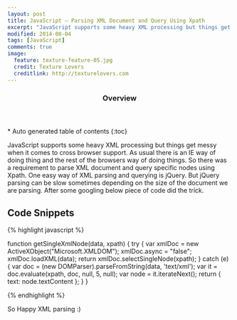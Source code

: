 ```yaml
---
layout: post
title: JavaScript – Parsing XML Document and Query Using Xpath
excerpt: "JavaScript supports some heavy XML processing but things get messy when it comes to cross browser support. As usual there is an IE way of doing thing and the rest of the browsers way of doing things."
modified: 2014-08-04
tags: [JavaScript]
comments: true
image:
  feature: texture-feature-05.jpg
  credit: Texture Lovers
  creditlink: http://texturelovers.com
---
```


<section id="table-of-contents" class="toc">
  <header>
    <h3>Overview</h3>
  </header>
<div id="drawer" markdown="1">
*  Auto generated table of contents
{:toc}
</div>
</section><!-- /#table-of-contents -->

JavaScript supports some heavy XML processing but things get messy when it comes to cross browser support. As usual there is an IE way of doing thing and the rest of the browsers way of doing things. So there was a requirement to parse XML document and query specific nodes using Xpath. One easy way of XML parsing and querying is jQuery. But jQuery parsing can be slow sometimes depending on the size of the document we are parsing. After some googling below piece of code did the trick.

## Code Snippets

{% highlight javascript %}

 function getSingleXmlNode(data, xpath) {
        try {
            var xmlDoc = new ActiveXObject("Microsoft.XMLDOM");
            xmlDoc.async = "false";
            xmlDoc.loadXML(data);
            return xmlDoc.selectSingleNode(xpath);
        } catch (e) {
            var doc = (new DOMParser).parseFromString(data, 'text/xml');
            var it = doc.evaluate(xpath, doc, null, 5, null);
            var node = it.iterateNext();
            return { text: node.textContent };
        }
    }

{% endhighlight %}

So Happy XML parsing :)
